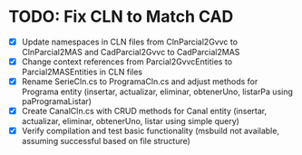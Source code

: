 # TODO: Fix CLN to Match CAD

- [x] Update namespaces in CLN files from ClnParcial2Gvvc to ClnParcial2MAS and CadParcial2Gvvc to CadParcial2MAS
- [x] Change context references from Parcial2GvvcEntities to Parcial2MASEntities in CLN files
- [x] Rename SerieCln.cs to ProgramaCln.cs and adjust methods for Programa entity (insertar, actualizar, eliminar, obtenerUno, listarPa using paProgramaListar)
- [x] Create CanalCln.cs with CRUD methods for Canal entity (insertar, actualizar, eliminar, obtenerUno, listar using simple query)
- [x] Verify compilation and test basic functionality (msbuild not available, assuming successful based on file structure)
